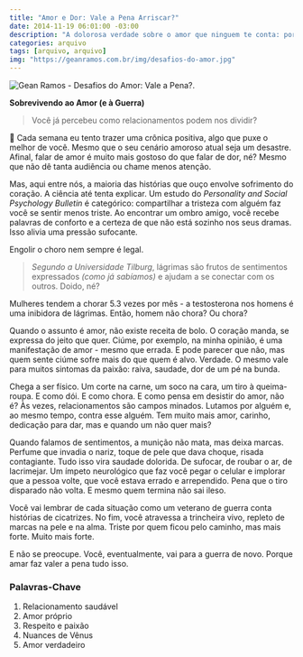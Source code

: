 ```yaml
---
title: "Amor e Dor: Vale a Pena Arriscar?"
date: 2014-11-19 06:01:00 -03:00
description: "A dolorosa verdade sobre o amor que ninguem te conta: por que ainda vale a pena?"
categories: arquivo
tags: [arquivo, arquivo]
img: "https://geanramos.com.br/img/desafios-do-amor.jpg"
---
```


![Gean Ramos - Desafios do Amor: Vale a Pena?.](https://geanramos.com.br/img/desafios-do-amor.jpg)

**Sobrevivendo ao Amor (e à Guerra)**

> Você já percebeu como relacionamentos podem nos dividir?

🌟 Cada semana eu tento trazer uma crônica positiva, algo que puxe o melhor de você. Mesmo que o seu cenário amoroso atual seja um desastre. Afinal, falar de amor é muito mais gostoso do que falar de dor, né? Mesmo que não dê tanta audiência ou chame menos atenção. 

Mas, aqui entre nós, a maioria das histórias que ouço envolve sofrimento do coração. A ciência até tenta explicar. Um estudo do *Personality and Social Psychology Bulletin* é categórico: compartilhar a tristeza com alguém faz você se sentir menos triste. Ao encontrar um ombro amigo, você recebe palavras de conforto e a certeza de que não está sozinho nos seus dramas. Isso alivia uma pressão sufocante.

Engolir o choro nem sempre é legal. 
> *Segundo a Universidade Tilburg*, lágrimas são frutos de sentimentos expressados *(como já sabíamos)* e ajudam a se conectar com os outros. Doido, né?

Mulheres tendem a chorar 5.3 vezes por mês - a testosterona nos homens é uma inibidora de lágrimas. Então, homem não chora? Ou chora?

Quando o assunto é amor, não existe receita de bolo. O coração manda, se expressa do jeito que quer. Ciúme, por exemplo, na minha opinião, é uma manifestação de amor - mesmo que errada. E pode parecer que não, mas quem sente ciúme sofre mais do que quem é alvo. Verdade. O mesmo vale para muitos sintomas da paixão: raiva, saudade, dor de um pé na bunda.

Chega a ser físico. Um corte na carne, um soco na cara, um tiro à queima-roupa. E como dói. E como chora. E como pensa em desistir do amor, não é? Às vezes, relacionamentos são campos minados. Lutamos por alguém e, ao mesmo tempo, contra esse alguém. Tem muito mais amor, carinho, dedicação para dar, mas e quando um não quer mais?

Quando falamos de sentimentos, a munição não mata, mas deixa marcas. Perfume que invadia o nariz, toque de pele que dava choque, risada contagiante. Tudo isso vira saudade dolorida. De sufocar, de roubar o ar, de lacrimejar. Um ímpeto neurológico que faz você pegar o celular e implorar que a pessoa volte, que você estava errado e arrependido. Pena que o tiro disparado não volta. E mesmo quem termina não sai ileso.

Você vai lembrar de cada situação como um veterano de guerra conta histórias de cicatrizes. No fim, você atravessa a trincheira vivo, repleto de marcas na pele e na alma. Triste por quem ficou pelo caminho, mas mais forte. Muito mais forte.

E não se preocupe. Você, eventualmente, vai para a guerra de novo. Porque amar faz valer a pena tudo isso.

### Palavras-Chave
1. Relacionamento saudável
2. Amor próprio
3. Respeito e paixão
4. Nuances de Vênus
5. Amor verdadeiro